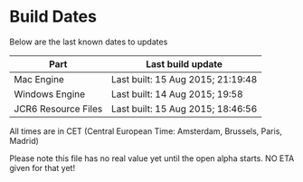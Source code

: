 # Build Dates

Below are the last known dates to updates

Part | Last build update
-----|-----
Mac Engine | Last built: 15 Aug 2015; 21:19:48
Windows Engine | Last built: 14 Aug 2015; 19:58
JCR6 Resource Files | Last built: 15 Aug 2015; 18:46:56
All times are in CET (Central European Time: Amsterdam, Brussels, Paris, Madrid)


Please note this file has no real value yet until the open alpha starts. NO ETA given for that yet!
